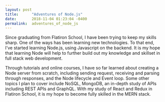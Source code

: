 ```yaml
---
layout: post
title:      "Adventures of Node.js"
date:       2018-11-04 01:23:04 -0400
permalink:  adventures_of_node_js
---
```



Since graduating from Flatiron School, I have been trying to keep my skills sharp. One of the ways has been learning new technologies. To that end, I've started learning Node.js, using Javascript on the backend. It is my hope that learning Node will help to further build out my knowledge and skillset in full stack web development.

Through tutorials and online courses, I have so far learned about creating a Node server from scratch, including sending request, receiving and parsing through responses, and the Node lifecycle and Event loop. Some other topics I plan to cover include NoSQL, MongoDB, an in-depth study of APIs including REST APIs and GraphQL. With my study of React and Redux in Flatiron School, it is my hope to become fully skilled in the MERN stack. 


